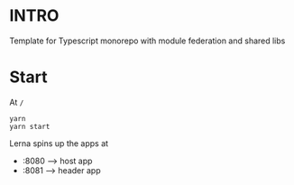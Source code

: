 # INTRO

Template for Typescript monorepo with module federation and shared libs

# Start

At `/`

```
yarn
yarn start
```

Lerna spins up the apps at
- :8080 --> host app
- :8081 --> header app

